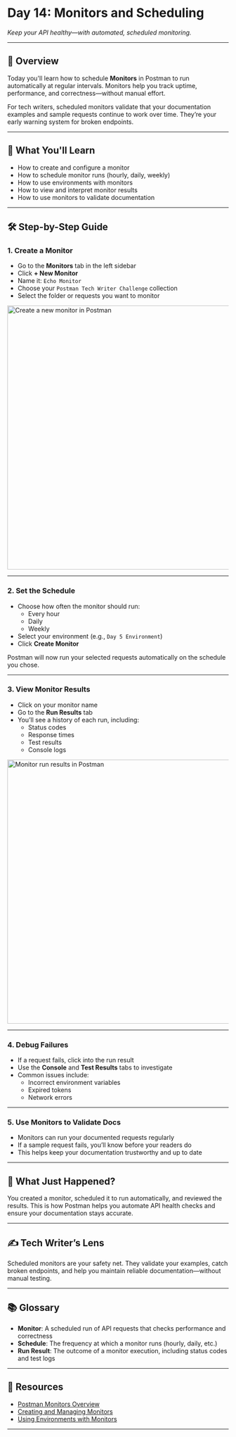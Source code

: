 # Day 14: Monitors and Scheduling

_Keep your API healthy—with automated, scheduled monitoring._

---

## 🧭 Overview

Today you'll learn how to schedule **Monitors** in Postman to run automatically at regular intervals. Monitors help you track uptime, performance, and correctness—without manual effort.

For tech writers, scheduled monitors validate that your documentation examples and sample requests continue to work over time. They’re your early warning system for broken endpoints.

---

## 🎯 What You'll Learn

- How to create and configure a monitor
- How to schedule monitor runs (hourly, daily, weekly)
- How to use environments with monitors
- How to view and interpret monitor results
- How to use monitors to validate documentation

---

## 🛠️ Step-by-Step Guide

### 1. Create a Monitor

- Go to the **Monitors** tab in the left sidebar
- Click **+ New Monitor**
- Name it: `Echo Monitor`
- Choose your `Postman Tech Writer Challenge` collection
- Select the folder or requests you want to monitor

<img src="../assets/screenshots/day14-create-monitor.png" alt="Create a new monitor in Postman" width="600"/>

---

### 2. Set the Schedule

- Choose how often the monitor should run:
  - Every hour
  - Daily
  - Weekly
- Select your environment (e.g., `Day 5 Environment`)
- Click **Create Monitor**

Postman will now run your selected requests automatically on the schedule you chose.

---

### 3. View Monitor Results

- Click on your monitor name
- Go to the **Run Results** tab
- You’ll see a history of each run, including:
  - Status codes
  - Response times
  - Test results
  - Console logs

<img src="../assets/screenshots/day14-monitor-results.png" alt="Monitor run results in Postman" width="600"/>

---

### 4. Debug Failures

- If a request fails, click into the run result
- Use the **Console** and **Test Results** tabs to investigate
- Common issues include:
  - Incorrect environment variables
  - Expired tokens
  - Network errors

---

### 5. Use Monitors to Validate Docs

- Monitors can run your documented requests regularly
- If a sample request fails, you’ll know before your readers do
- This helps keep your documentation trustworthy and up to date

---

## 🧠 What Just Happened?

You created a monitor, scheduled it to run automatically, and reviewed the results. This is how Postman helps you automate API health checks and ensure your documentation stays accurate.

---

## ✍️ Tech Writer’s Lens

Scheduled monitors are your safety net. They validate your examples, catch broken endpoints, and help you maintain reliable documentation—without manual testing.

---

## 📚 Glossary

- **Monitor**: A scheduled run of API requests that checks performance and correctness
- **Schedule**: The frequency at which a monitor runs (hourly, daily, etc.)
- **Run Result**: The outcome of a monitor execution, including status codes and test logs

---

## 🔗 Resources

- [Postman Monitors Overview](https://learning.postman.com/docs/monitoring/intro-monitors/)
- [Creating and Managing Monitors](https://learning.postman.com/docs/monitoring/setting-up-monitor/)
- [Using Environments with Monitors](https://learning.postman.com/docs/monitoring/using-environments-in-monitors/)

---

